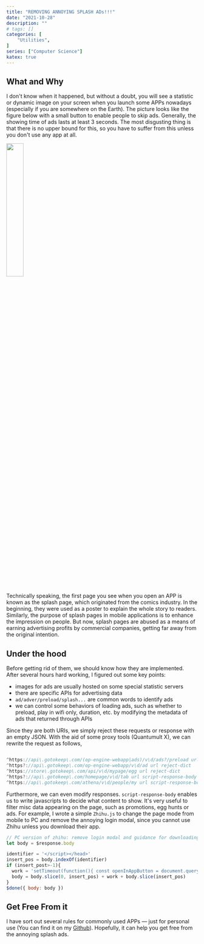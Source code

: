 ```yaml
---
title: "REMOVING ANNOYING SPLASH ADs!!!"
date: "2021-10-28"
description: ""
# tags: []
categories: [
    "Utilities",
]
series: ["Computer Science"]
katex: true
---
```




## What and Why

I don't know when it happened, but without a doubt, you will see a statistic or dynamic image on your screen when you launch some APPs nowadays (especially if you are somewhere on the Earth). The picture looks like the figure below with a small button to enable people to skip ads. Generally, the showing time of ads lasts at least 3 seconds. The most disgusting thing is that there is no upper bound for this, so you have to suffer from this unless you don't use any app at all.



<img src="https://static1.keepcdn.com/ark_optimus/2021/10/27/1635333663953ap3s8jls_750x1334.jpg" style="width:30%"/>





Technically speaking, the first page you see when you open an APP is known as the splash page, which originated from the comics industry. In the beginning, they were used as a poster to explain the whole story to readers. Similarly, the purpose of splash pages in mobile applications is to enhance the impression on people.  But now, splash pages are abused as a means of earning advertising profits by commercial companies, getting far away from the original intention.



## Under the hood

Before getting rid of them, we should know how they are implemented. After several hours hard working, I figured out some key points:



- images for ads are usually hosted on some special statistic servers
- there are specific APIs for advertising data 
- `ad/adver/preload/splash...` are common words to identify ads
- we can control some behaviors of loading ads, such as whether to preload, play in wifi only, duration, etc. by modifying the metadata of ads that returned through APIs



Since they are both URIs, we simply reject these requests or response with an empty JSON. With the aid of some proxy tools (Quantumult X), we can rewrite the request as follows,

```js

^https://api\.gotokeep\.com/(op-engine-webapp|ads)/v\d/ads?/preload url reject-dict
^https?://api\.gotokeep\.com/op-engine-webapp/v\d/ad url reject-dict
^https://store\.gotokeep\.com/api/v\d/mypage/egg url reject-dict
^https?://api\.gotokeep\.com/homepage/v\d/tab url script-response-body Keep.js
^https://api\.gotokeep\.com/athena/v\d/people/my url script-response-body Keep.js

```



Furthermore, we can even modify responses. `script-response-body` enables us to write javascripts to decide what content to show. It's very useful to filter misc data appearing on the page, such as promotions, egg hunts or ads. For example, I wrote a simple `Zhihu.js` to change the page mode from mobile to PC and remove the annoying login modal, since you cannot use Zhihu unless you download their app.

```js
// PC version of zhihu: remove login modal and guidance for downloading app
let body = $response.body

identifier = '</script></head>'
insert_pos = body.indexOf(identifier)
if (insert_post>-1){
  work = 'setTimeout(function(){ const openInAppButton = document.querySelector(".OpenInAppButton"); if (openInAppButton) { openInAppButton.style.display = "none"; } const closeBtn = document.querySelector(".Modal-closeButton"); if (closeBtn) { closeBtn.click() }; const btns = document.querySelectorAll(".ModalExp-modalShow .ModalWrap-itemBtn"); if (btns && btns.length && btns[1]) { btns[1].click(); }}, 2500)';
  body = body.slice(0, insert_pos) + work + body.slice(insert_pos)
}
$done({ body: body })

```



## Get Free From it



I have sort out several rules for commonly used APPs — just for personal use  (You can find it on my [Github](https://github.com/ixiaopan/DataScience/tree/master/Utilities/quantumult)). Hopefully, it can help you get free from the annoying splash ads.

